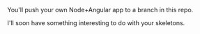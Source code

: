 You'll push your own Node+Angular app to a branch in this repo.

I'll soon have something interesting to do with your skeletons.
